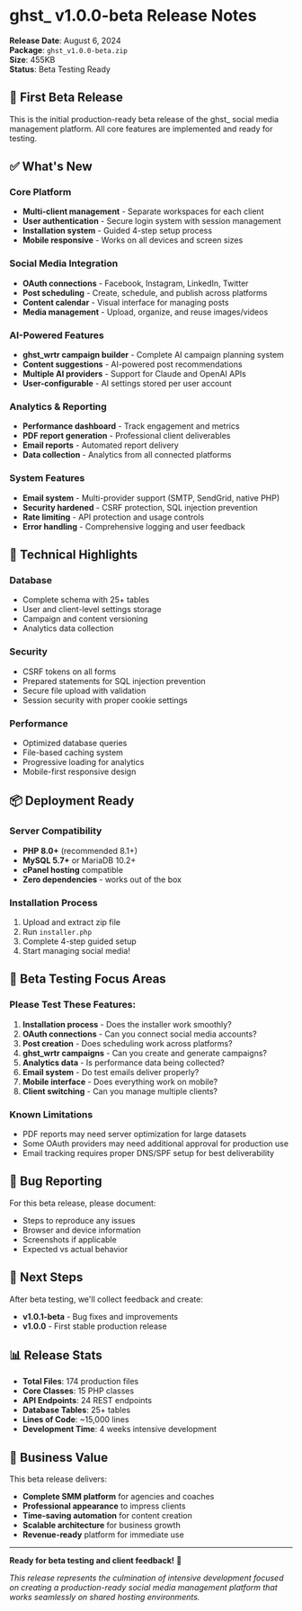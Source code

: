 # ghst_ v1.0.0-beta Release Notes

**Release Date**: August 6, 2024  
**Package**: `ghst_v1.0.0-beta.zip`  
**Size**: 455KB  
**Status**: Beta Testing Ready  

## 🎉 First Beta Release

This is the initial production-ready beta release of the ghst_ social media management platform. All core features are implemented and ready for testing.

## ✅ What's New

### Core Platform
- **Multi-client management** - Separate workspaces for each client
- **User authentication** - Secure login system with session management
- **Installation system** - Guided 4-step setup process
- **Mobile responsive** - Works on all devices and screen sizes

### Social Media Integration  
- **OAuth connections** - Facebook, Instagram, LinkedIn, Twitter
- **Post scheduling** - Create, schedule, and publish across platforms
- **Content calendar** - Visual interface for managing posts
- **Media management** - Upload, organize, and reuse images/videos

### AI-Powered Features
- **ghst_wrtr campaign builder** - Complete AI campaign planning system
- **Content suggestions** - AI-powered post recommendations  
- **Multiple AI providers** - Support for Claude and OpenAI APIs
- **User-configurable** - AI settings stored per user account

### Analytics & Reporting
- **Performance dashboard** - Track engagement and metrics
- **PDF report generation** - Professional client deliverables
- **Email reports** - Automated report delivery
- **Data collection** - Analytics from all connected platforms

### System Features
- **Email system** - Multi-provider support (SMTP, SendGrid, native PHP)
- **Security hardened** - CSRF protection, SQL injection prevention
- **Rate limiting** - API protection and usage controls
- **Error handling** - Comprehensive logging and user feedback

## 🔧 Technical Highlights

### Database
- Complete schema with 25+ tables
- User and client-level settings storage
- Campaign and content versioning
- Analytics data collection

### Security
- CSRF tokens on all forms
- Prepared statements for SQL injection prevention
- Secure file upload with validation
- Session security with proper cookie settings

### Performance
- Optimized database queries
- File-based caching system
- Progressive loading for analytics
- Mobile-first responsive design

## 📦 Deployment Ready

### Server Compatibility
- **PHP 8.0+** (recommended 8.1+)
- **MySQL 5.7+** or MariaDB 10.2+
- **cPanel hosting** compatible
- **Zero dependencies** - works out of the box

### Installation Process
1. Upload and extract zip file
2. Run `installer.php` 
3. Complete 4-step guided setup
4. Start managing social media!

## 🧪 Beta Testing Focus Areas

### Please Test These Features:
1. **Installation process** - Does the installer work smoothly?
2. **OAuth connections** - Can you connect social media accounts?
3. **Post creation** - Does scheduling work across platforms?
4. **ghst_wrtr campaigns** - Can you create and generate campaigns?
5. **Analytics data** - Is performance data being collected?
6. **Email system** - Do test emails deliver properly?
7. **Mobile interface** - Does everything work on mobile?
8. **Client switching** - Can you manage multiple clients?

### Known Limitations
- PDF reports may need server optimization for large datasets
- Some OAuth providers may need additional approval for production use
- Email tracking requires proper DNS/SPF setup for best deliverability

## 🐛 Bug Reporting

For this beta release, please document:
- Steps to reproduce any issues
- Browser and device information
- Screenshots if applicable
- Expected vs actual behavior

## 🚀 Next Steps

After beta testing, we'll collect feedback and create:
- **v1.0.1-beta** - Bug fixes and improvements
- **v1.0.0** - First stable production release

## 📊 Release Stats

- **Total Files**: 174 production files
- **Core Classes**: 15 PHP classes
- **API Endpoints**: 24 REST endpoints  
- **Database Tables**: 25+ tables
- **Lines of Code**: ~15,000 lines
- **Development Time**: 4 weeks intensive development

## 🎯 Business Value

This beta release delivers:
- **Complete SMM platform** for agencies and coaches
- **Professional appearance** to impress clients
- **Time-saving automation** for content creation
- **Scalable architecture** for business growth
- **Revenue-ready** platform for immediate use

---

**Ready for beta testing and client feedback!** 🚀

*This release represents the culmination of intensive development focused on creating a production-ready social media management platform that works seamlessly on shared hosting environments.*